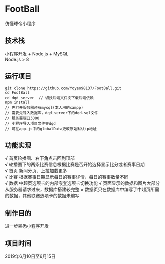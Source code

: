 # FootBall
仿懂球帝小程序
## 技术栈
小程序开发 + Node.js + MySQL<br>
Node.js > 8
## 运行项目
    git clone https://github.com/Yoyeo98137/FootBall.git
    cd FootBall
    cd dqd_server  // 切换后端文件夹下载后端依赖
    npm install
    // 先打开服务器还有mysql(本人用的xampp)
    // 需要先导入数据库，dqd_server下的dqd.sql文件
    // 服务器端口3000
    // 小程序导入项目文件夹dqd
    // 可在app.js中的globalData更改原始默认ip地址
## 功能实现
√ 首页轮播图、右下角点击回到顶部<br>
√ 轮播图下的两条比赛信息根据比赛是否开始选择显示比分或者赛事日期<br>
√ 首页 新闻分页、上拉加载更多<br>
√ 比赛 根据赛事日期显示每日的赛事详情，每日的赛事数量不同<br>
√ 数据 中超页选项卡的内部嵌套选项卡切换功能
√ 页面显示的数据和图片大部分从服务器请求过来，数据库搭建较完整
× 数据页只在数据库中编写了中超页所需的数据，其他联赛选项卡的数据未编写
## 制作目的
进一步熟悉小程序开发
## 项目时间
2019年6月10日至6月15日
